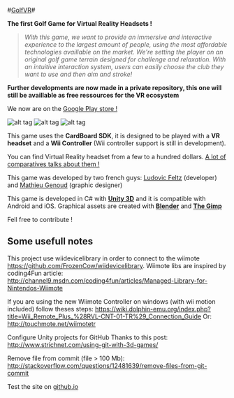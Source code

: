 #[GolfVR](http://www.golf-vr.com)#

**The first Golf Game for Virtual Reality Headsets !**

>*With this game, we want to provide an immersive and interactive experience to the largest amount of people, using the most affordable technologies availlable on the market. We're setting the player on an original golf game terrain designed for challenge and relaxation. With an intuitive interaction system, users can easily choose the club they want to use and then aim and stroke!*

**Further developments are now made in a private repository, this one will still be availlable as free ressources for the VR ecosystem**

We now are on the [Google Play store !](https://play.google.com/store/apps/details?id=com.UniVR.GolfVR)

![alt tag](http://univr.github.io/GolfVR/Pictures/ClubSelect1730.jpg)
![alt tag](http://univr.github.io/GolfVR/Pictures/Loading1730.jpg)
![alt tag](http://univr.github.io/GolfVR/Pictures/Shoot1730.jpg)

This game uses the **CardBoard SDK**, it is designed to be played with a **VR headset** and a **Wii Controller** (Wii controller support is still in development).

You can find Virtual Reality headset from a few to a hundred dollars. [A lot of comparatives talks about them !](http://heavy.com/tech/2015/07/best-vr-virtual-reality-headset-glasses-goggles-oculus-rift-specs-review/)

This game was developed by two french guys: [Ludovic Feltz](http://feltz.fr) (developer) and [Mathieu Genoud](https://fr.linkedin.com/pub/mathieu-genoud/105/258/54b) (graphic designer)

This game is developed in C# with [**Unity 3D**](https://unity3d.com/) and it is compatible with Android and iOS.
Graphical assets are created with [**Blender**](http://www.blender.org/) and [**The Gimp**](http://www.gimp.org/)

Fell free to contribute !

## Some usefull notes ##
This project use wiidevicelibrary in order to connect to the wiimote https://github.com/FrozenCow/wiidevicelibrary. Wiimote libs are inspired by coding4Fun article: http://channel9.msdn.com/coding4fun/articles/Managed-Library-for-Nintendos-Wiimote

If you are using the new Wiimote Controller on windows (with wii motion included) follow theses steps: https://wiki.dolphin-emu.org/index.php?title=Wii_Remote_Plus_%28RVL-CNT-01-TR%29_Connection_Guide Or: http://touchmote.net/wiimotetr

Configure Unity projects for GitHub Thanks to this post: http://www.strichnet.com/using-git-with-3d-games/

Remove file from commit (file > 100 Mb): http://stackoverflow.com/questions/12481639/remove-files-from-git-commit

Test the site on [github.io](http://univr.github.io/GolfVR/)
